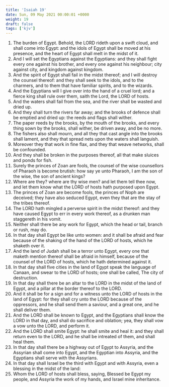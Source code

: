 ```yaml
---
title: 'Isaiah 19'
date: Sun, 09 May 2021 00:00:01 +0000
weight: 19
draft: false
tags: ['kjv'] 
---
```


1. The burden of Egypt. Behold, the LORD rideth upon a swift cloud, and shall come into Egypt: and the idols of Egypt shall be moved at his presence, and the heart of Egypt shall melt in the midst of it.
2. And I will set the Egyptians against the Egyptians: and they shall fight every one against his brother, and every one against his neighbour; city against city, and kingdom against kingdom.
3. And the spirit of Egypt shall fail in the midst thereof; and I will destroy the counsel thereof: and they shall seek to the idols, and to the charmers, and to them that have familiar spirits, and to the wizards.
4. And the Egyptians will I give over into the hand of a cruel lord; and a fierce king shall rule over them, saith the Lord, the LORD of hosts.
5. And the waters shall fail from the sea, and the river shall be wasted and dried up.
6. And they shall turn the rivers far away; and the brooks of defence shall be emptied and dried up: the reeds and flags shall wither.
7. The paper reeds by the brooks, by the mouth of the brooks, and every thing sown by the brooks, shall wither, be driven away, and be no more.
8. The fishers also shall mourn, and all they that cast angle into the brooks shall lament, and they that spread nets upon the waters shall languish.
9. Moreover they that work in fine flax, and they that weave networks, shall be confounded.
10. And they shall be broken in the purposes thereof, all that make sluices and ponds for fish.
11. Surely the princes of Zoan are fools, the counsel of the wise counsellors of Pharaoh is become brutish: how say ye unto Pharaoh, I am the son of the wise, the son of ancient kings?
12. Where are they? where are thy wise men? and let them tell thee now, and let them know what the LORD of hosts hath purposed upon Egypt.
13. The princes of Zoan are become fools, the princes of Noph are deceived; they have also seduced Egypt, even they that are the stay of the tribes thereof.
14. The LORD hath mingled a perverse spirit in the midst thereof: and they have caused Egypt to err in every work thereof, as a drunken man staggereth in his vomit.
15. Neither shall there be any work for Egypt, which the head or tail, branch or rush, may do.
16. In that day shall Egypt be like unto women: and it shall be afraid and fear because of the shaking of the hand of the LORD of hosts, which he shaketh over it.
17. And the land of Judah shall be a terror unto Egypt, every one that maketh mention thereof shall be afraid in himself, because of the counsel of the LORD of hosts, which he hath determined against it.
18. In that day shall five cities in the land of Egypt speak the language of Canaan, and swear to the LORD of hosts; one shall be called, The city of destruction.
19. In that day shall there be an altar to the LORD in the midst of the land of Egypt, and a pillar at the border thereof to the LORD.
20. And it shall be for a sign and for a witness unto the LORD of hosts in the land of Egypt: for they shall cry unto the LORD because of the oppressors, and he shall send them a saviour, and a great one, and he shall deliver them.
21. And the LORD shall be known to Egypt, and the Egyptians shall know the LORD in that day, and shall do sacrifice and oblation; yea, they shall vow a vow unto the LORD, and perform it.
22. And the LORD shall smite Egypt: he shall smite and heal it: and they shall return even to the LORD, and he shall be intreated of them, and shall heal them.
23. In that day shall there be a highway out of Egypt to Assyria, and the Assyrian shall come into Egypt, and the Egyptian into Assyria, and the Egyptians shall serve with the Assyrians.
24. In that day shall Israel be the third with Egypt and with Assyria, even a blessing in the midst of the land:
25. Whom the LORD of hosts shall bless, saying, Blessed be Egypt my people, and Assyria the work of my hands, and Israel mine inheritance.

